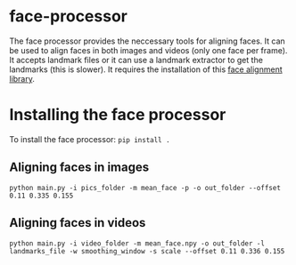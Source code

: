# face-processor
The face processor provides the neccessary tools for aligning faces. It can be used to align faces in both images and videos (only one face per frame). It accepts landmark files or it can use a landmark extractor to get the landmarks (this is slower). It requires the installation of this [face alignment library](https://github.com/1adrianb/face-alignment).

# Installing the face processor
To install the face processor:
```pip install .```

## Aligning faces in images
```python main.py -i pics_folder -m mean_face -p -o out_folder --offset 0.11 0.335 0.155```

## Aligning faces in videos
```python main.py -i video_folder -m mean_face.npy -o out_folder -l landmarks_file -w smoothing_window -s scale --offset 0.11 0.336 0.155```
